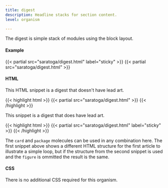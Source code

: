```yaml
---
title: digest
description: Headline stacks for section content.
level: organism

---
```

The digest is simple stack of modules using the block layout.

#### Example
<div class="example grid">
  {{< partial src="saratoga/digest.html" label="sticky" >}}
  {{< partial src="saratoga/digest.html" >}}
</div>

#### HTML

This HTML snippet is a digest that doesn't have lead art.

{{< highlight html >}}
{{< partial src="saratoga/digest.html" >}}
{{< /highlight >}}

This snippet is a digest that does have lead art.

{{< highlight html >}}
{{< partial src="saratoga/digest.html" label="sticky" >}}
{{< /highlight >}}

The `card` and `package` molecules can be used in any combination here. The first snippet above shows a different HTML structure for the first article to illustrate a simple loop, but if the structure from the second snippet is used and the `figure` is ommitted the result is the same.

#### CSS

There is no additional CSS required for this organism.
